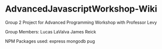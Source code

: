 # AdvancedJavascriptWorkshop-Wiki

Group 2 Project for Advanced Programming Workshop with Professor Levy

Group Members:
Lucas LaValva
James  Reick

NPM Packages used:
express
mongodb
pug
